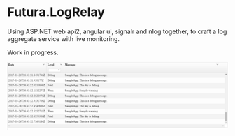 # Futura.LogRelay

Using ASP.NET web api2, angular ui, signalr and nlog together, to craft a log aggregate service with live monitoring.

Work in progress.

![alt tag](https://raw.githubusercontent.com/Grrbrr404/Futura.LogRelay/master/images/example.png)
